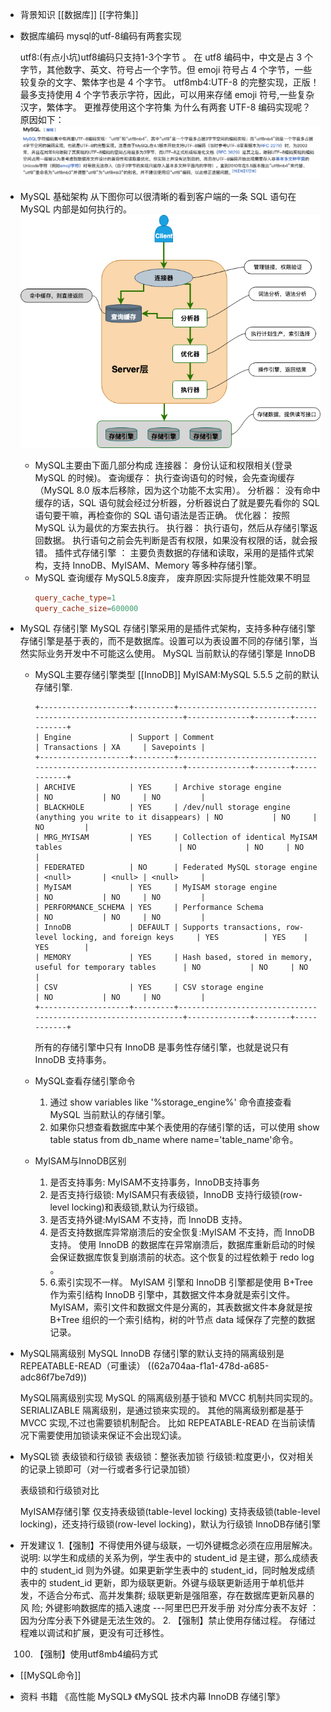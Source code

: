 - 背景知识
  [[数据库]]
  [[字符集]]
- 数据库编码
  mysql的utf-8编码有两套实现
  
  utf8:(有点小坑)utf8编码只支持1-3个字节 。 在 utf8 编码中，中文是占 3 个字节，其他数字、英文、符号占一个字节。但 emoji 符号占 4 个字节，一些较复杂的文字、繁体字也是 4 个字节。
  utf8mb4:UTF-8 的完整实现，正版！最多支持使用 4 个字节表示字符，因此，可以用来存储 emoji 符号,一些复杂汉字，繁体字。
  更推荐使用这个字符集
  为什么有两套 UTF-8 编码实现呢？ 原因如下：
  ![image.png](../assets/image_1655106456807_0.png)
- MySQL 基础架构
  从下图你可以很清晰的看到客户端的一条 SQL 语句在 MySQL 内部是如何执行的。
  ![MySQL 的一个简要架构图.png](../assets/image_1655106994116_0.png)
	- MySQL主要由下面几部分构成
	  连接器： 身份认证和权限相关(登录 MySQL 的时候)。
	  查询缓存： 执行查询语句的时候，会先查询缓存（MySQL 8.0 版本后移除，因为这个功能不太实用）。
	  分析器： 没有命中缓存的话，SQL 语句就会经过分析器，分析器说白了就是要先看你的 SQL 语句要干嘛，再检查你的 SQL 语句语法是否正确。
	  优化器： 按照 MySQL 认为最优的方案去执行。
	  执行器： 执行语句，然后从存储引擎返回数据。 执行语句之前会先判断是否有权限，如果没有权限的话，就会报错。
	  插件式存储引擎 ： 主要负责数据的存储和读取，采用的是插件式架构，支持 InnoDB、MyISAM、Memory 等多种存储引擎。
	- MySQL 查询缓存
	  MySQL5.8废弃，
	  废弃原因:实际提升性能效果不明显
	  ```mysql.cnf
	  query_cache_type=1
	  query_cache_size=600000
	  ```
- MySQL 存储引擎
  MySQL 存储引擎采用的是插件式架构，支持多种存储引擎
  存储引擎是基于表的，而不是数据库。设置可以为表设置不同的存储引擎，当然实际业务开发中不可能这么使用。
  MySQL 当前默认的存储引擎是 InnoDB
	- MySQL主要存储引擎类型
	  [[InnoDB]]
	  MyISAM:MySQL 5.5.5 之前的默认存储引擎.
	  ```
	  +--------------------+---------+----------------------------------------------------------------+--------------+--------+------------+
	  | Engine             | Support | Comment                                                        | Transactions | XA     | Savepoints |
	  +--------------------+---------+----------------------------------------------------------------+--------------+--------+------------+
	  | ARCHIVE            | YES     | Archive storage engine                                         | NO           | NO     | NO         |
	  | BLACKHOLE          | YES     | /dev/null storage engine (anything you write to it disappears) | NO           | NO     | NO         |
	  | MRG_MYISAM         | YES     | Collection of identical MyISAM tables                          | NO           | NO     | NO         |
	  | FEDERATED          | NO      | Federated MySQL storage engine                                 | <null>       | <null> | <null>     |
	  | MyISAM             | YES     | MyISAM storage engine                                          | NO           | NO     | NO         |
	  | PERFORMANCE_SCHEMA | YES     | Performance Schema                                             | NO           | NO     | NO         |
	  | InnoDB             | DEFAULT | Supports transactions, row-level locking, and foreign keys     | YES          | YES    | YES        |
	  | MEMORY             | YES     | Hash based, stored in memory, useful for temporary tables      | NO           | NO     | NO         |
	  | CSV                | YES     | CSV storage engine                                             | NO           | NO     | NO         |
	  +--------------------+---------+----------------------------------------------------------------+--------------+--------+------------+
	  ```
	  
	  所有的存储引擎中只有 InnoDB 是事务性存储引擎，也就是说只有 InnoDB 支持事务。
	- MySQL查看存储引擎命令
	  1. 通过 show variables like '%storage_engine%' 命令直接查看 MySQL 当前默认的存储引擎。
	  2. 如果你只想查看数据库中某个表使用的存储引擎的话，可以使用 show table status from db_name where name='table_name'命令。
	- MyISAM与InnoDB区别
	  1. 是否支持事务: MyISAM不支持事务，InnoDB支持事务
	  2. 是否支持行级锁: MyISAM只有表级锁，InnoDB 支持行级锁(row-level locking)和表级锁,默认为行级锁。
	  3. 是否支持外键:MyISAM 不支持，而 InnoDB 支持。
	  4. 是否支持数据库异常崩溃后的安全恢复:MyISAM 不支持，而 InnoDB 支持。
	  使用 InnoDB 的数据库在异常崩溃后，数据库重新启动的时候会保证数据库恢复到崩溃前的状态。这个恢复的过程依赖于 redo log 。
	  5. 6.索引实现不一样。
	  MyISAM 引擎和 InnoDB 引擎都是使用 B+Tree 作为索引结构
	  InnoDB 引擎中，其数据文件本身就是索引文件。
	  MyISAM，索引文件和数据文件是分离的，其表数据文件本身就是按 B+Tree 组织的一个索引结构，树的叶节点 data 域保存了完整的数据记录。
- MySQL隔离级别
  MySQL InnoDB 存储引擎的默认支持的隔离级别是 REPEATABLE-READ（可重读）
  ((62a704aa-f1a1-478d-a685-adc86f7be7d9))
  
  MySQL隔离级别实现
  MySQL 的隔离级别基于锁和 MVCC 机制共同实现的。
  SERIALIZABLE 隔离级别，是通过锁来实现的。
  其他的隔离级别都是基于 MVCC 实现,不过也需要锁机制配合。
  比如 REPEATABLE-READ 在当前读情况下需要使用加锁读来保证不会出现幻读。
- MySQL锁
  表级锁和行级锁
  表级锁：整张表加锁
  行级锁:粒度更小，仅对相关的记录上锁即可（对一行或者多行记录加锁）
  
  表级锁和行级锁对比
  
  
  MyISAM存储引擎
  仅支持表级锁(table-level locking)
  支持表级锁(table-level locking)，还支持行级锁(row-level locking)，默认为行级锁
  InnoDB存储引擎
- 开发建议
  1.【强制】不得使用外键与级联，一切外键概念必须在应用层解决。
  说明: 以学生和成绩的关系为例，学生表中的 student_id 是主键，那么成绩表中的 student_id 则为外键。如果更新学生表中的 student_id，同时触发成绩表中的 student_id 更新，即为级联更新。外键与级联更新适用于单机低并发，不适合分布式、高并发集群; 级联更新是强阻塞，存在数据库更新风暴的风 险; 外键影响数据库的插入速度
  ---阿里巴巴开发手册
  对分库分表不友好 ：因为分库分表下外键是无法生效的。
  2. 【强制】禁止使用存储过程。
  存储过程难以调试和扩展，更没有可迁移性。
  
  100. 【强制】使用utf8mb4编码方式
- [[MySQL命令]]
- 资料
  书籍
  《高性能 MySQL》
  《MySQL 技术内幕 InnoDB 存储引擎》